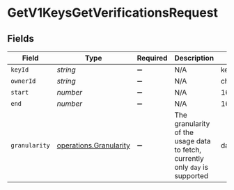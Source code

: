 # GetV1KeysGetVerificationsRequest


## Fields

| Field                                                                         | Type                                                                          | Required                                                                      | Description                                                                   | Example                                                                       |
| ----------------------------------------------------------------------------- | ----------------------------------------------------------------------------- | ----------------------------------------------------------------------------- | ----------------------------------------------------------------------------- | ----------------------------------------------------------------------------- |
| `keyId`                                                                       | *string*                                                                      | :heavy_minus_sign:                                                            | N/A                                                                           | key_1234                                                                      |
| `ownerId`                                                                     | *string*                                                                      | :heavy_minus_sign:                                                            | N/A                                                                           | chronark                                                                      |
| `start`                                                                       | *number*                                                                      | :heavy_minus_sign:                                                            | N/A                                                                           | 1620000000000                                                                 |
| `end`                                                                         | *number*                                                                      | :heavy_minus_sign:                                                            | N/A                                                                           | 1620000000000                                                                 |
| `granularity`                                                                 | [operations.Granularity](../../models/operations/granularity.md)              | :heavy_minus_sign:                                                            | The granularity of the usage data to fetch, currently only `day` is supported | day                                                                           |
